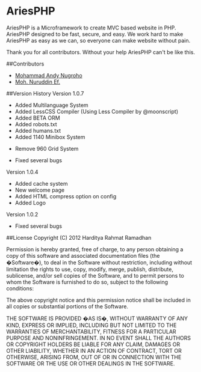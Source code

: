 AriesPHP
========

AriesPHP is a Microframework to create MVC based website in PHP.
AriesPHP designed to be fast, secure, and easy. We work hard to make
AriesPHP as easy as we can, so everyone can make website without pain.

Thank you for all contributors. Without your help AriesPHP can't be like this.

##Contributors
- [Mohammad Andy Nugroho](https://twitter.com/androvnugros)
- [Moh. Nuruddin Ef.](https://twitter.com/uudshan)

##Version History
Version 1.0.7
+ Added Multilanguage System
+ Added LessCSS Compiler (Using Less Compiler by @moonscript)
+ Added BETA ORM
+ Added robots.txt
+ Added humans.txt
+ Added 1140 Minibox System
- Remove 960 Grid System
* Fixed several bugs

Version 1.0.4
+ Added cache system
+ New welcome page
+ Added HTML compress option on config
+ Added Logo

Version 1.0.2
* Fixed several bugs

##License
Copyright (C) 2012 Harditya Rahmat Ramadhan

Permission is hereby granted, free of charge, to any person obtaining a copy of this software and associated documentation files (the �Software�), to deal in the Software without restriction, including without limitation the rights to use, copy, modify, merge, publish, distribute, sublicense, and/or sell copies of the Software, and to permit persons to whom the Software is furnished to do so, subject to the following conditions:

The above copyright notice and this permission notice shall be included in all copies or substantial portions of the Software.

THE SOFTWARE IS PROVIDED �AS IS�, WITHOUT WARRANTY OF ANY KIND, EXPRESS OR IMPLIED, INCLUDING BUT NOT LIMITED TO THE WARRANTIES OF MERCHANTABILITY, FITNESS FOR A PARTICULAR PURPOSE AND NONINFRINGEMENT. IN NO EVENT SHALL THE AUTHORS OR COPYRIGHT HOLDERS BE LIABLE FOR ANY CLAIM, DAMAGES OR OTHER LIABILITY, WHETHER IN AN ACTION OF CONTRACT, TORT OR OTHERWISE, ARISING FROM, OUT OF OR IN CONNECTION WITH THE SOFTWARE OR THE USE OR OTHER DEALINGS IN THE SOFTWARE.